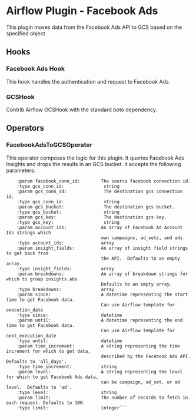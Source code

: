 # Airflow Plugin - Facebook Ads
This plugin moves data from the Facebook Ads API to GCS based on the specified object

## Hooks
### Facebook Ads Hook
This hook handles the authentication and request to Facebook Ads.

### GCSHook
Contrib Airflow GCSHook with the standard boto dependency.

## Operators
### FacebookAdsToGCSOperator
This operator composes the logic for this plugin. It queries Facebook Ads Insights and drops the results in an GCS bucket. It accepts the following parameters:
``` Facebook Ads Insights To GCS Operator
    :param facebook_conn_id:        The source facebook connection id.
    :type gcs_conn_id:               string
    :param gcs_conn_id:              The destination gcs connection id.
    :type gcs_conn_id:               string
    :param gcs_bucket:               The destination gcs bucket.
    :type gcs_bucket:                string
    :param gcs_key:                  The destination gcs key.
    :type gcs_key:                   string
    :param account_ids:             An array of Facebook Ad Account Ids strings which
                                    own campaigns, ad_sets, and ads.
    :type account_ids:              array
    :param insight_fields:          An array of insight field strings to get back from
                                    the API.  Defaults to an empty array.
    :type insight_fields:           array
    :param breakdowns:              An array of breakdown strings for which to group insights.abs
                                    Defaults to an empty array.
    :type breakdowns:               array
    :param since:                   A datetime representing the start time to get Facebook data.
                                    Can use Airflow template for execution_date
    :type since:                    datetime
    :param until:                   A datetime representing the end time to get Facebook data.
                                    Can use Airflow template for next_execution_date
    :type until:                    datetime
    :param time_increment:          A string representing the time increment for which to get data,
                                    described by the Facebook Ads API. Defaults to 'all_days'.
    :type time_increment:           string
    :param level:                   A string representing the level for which to get Facebook Ads data,
                                    can be campaign, ad_set, or ad level.  Defaults to 'ad'.
    :type level:                    string
    :param limit:                   The number of records to fetch in each request. Defaults to 100.
    :type limit:                    integer```
